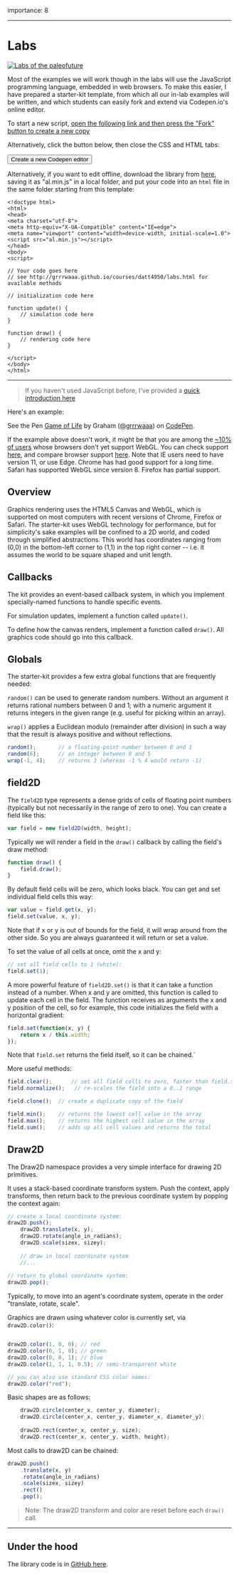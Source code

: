 
importance: 8

---

# Labs

[![Labs of the paleofuture](img/collaborative_coding.jpg)](http://paleofuture.com/blog/2011/8/24/the-push-button-school-of-tomorrow-1958.html)

Most of the examples we will work though in the labs will use the JavaScript programming language, embedded in web browsers. To make this easier, I have prepared a starter-kit template, from which all our in-lab examples will be written, and which students can easily fork and extend via Codepen.io's online editor. 

To start a new script, [open the following link and then press the "Fork" button to create a new copy](http://codepen.io/grrrwaaa/pen/qObgdb?editors=001)

Alternatively, click the button below, then close the CSS and HTML tabs:

<form action="http://codepen.io/pen/define" method="POST" target="_blank">
<input id="data-input" type="hidden" name="data" value="{&amp;quot;title&amp;quot;:&amp;quot;DATT4950&amp;quot;,&amp;quot;description&amp;quot;:&amp;quot;Artificial Life&amp;quot;,&amp;quot;css_external&amp;quot;:&amp;quot;&amp;quot;,&amp;quot;js_external&amp;quot;:&amp;quot;http://grrrwaaa.github.io/courses/datt4950/code/al.min.js&amp;quot;,&amp;quot;html&amp;quot;:&amp;quot;&amp;quot;,&amp;quot;css&amp;quot;:&amp;quot;&amp;quot;,&amp;quot;js&amp;quot;:&amp;quot;// see http://grrrwaaa.github.io/courses/datt4950/labs.html for available methods\n\n// initialization code here\n\nfunction update() {\n  // simulation code here\n}\n\nfunction draw() {\n  // rendering code here\n}&amp;quot;,&amp;quot;html_pre_processor&amp;quot;:&amp;quot;&amp;quot;,&amp;quot;css_pre_processor&amp;quot;:&amp;quot;&amp;quot;,&amp;quot;css_starter&amp;quot;:&amp;quot;&amp;quot;,&amp;quot;css_prefix&amp;quot;:&amp;quot;&amp;quot;,&amp;quot;js_library&amp;quot;:&amp;quot;&amp;quot;}">
<input type="submit" value="Create a new Codepen editor">
</form> 

Alternatively, if you want to edit offline, download the library from [here](http://grrrwaaa.github.io/courses/code/al.min.js), saving it as "al.min.js" in a local folder, and put your code into an ```html``` file in the same folder starting from this template:

```
<!doctype html>
<html>
<head>
<meta charset="utf-8">
<meta http-equiv="X-UA-Compatible" content="IE=edge">
<meta name="viewport" content="width=device-width, initial-scale=1.0">
<script src="al.min.js"></script>
</head>
<body>
<script>

// Your code goes here
// see http://grrrwaaa.github.io/courses/datt4950/labs.html for available methods

// initialization code here

function update() {
	// simulation code here
}
  
function draw() {
	// rendering code here
}

</script>
</body>
</html>
```

---

> If you haven't used JavaScript before, I've provided a [quick introduction here](js.html)

Here's an example:

<p data-height="480" data-theme-id="0" data-slug-hash="EVPGOB" data-preview ="true" data-default-tab="result" data-user="grrrwaaa" class='codepen'>See the Pen <a href='http://codepen.io/grrrwaaa/pen/EVPGOB/'>Game of Life</a> by Graham (<a href='http://codepen.io/grrrwaaa'>@grrrwaaa</a>) on <a href='http://codepen.io'>CodePen</a>.</p>
<script async src="http://assets.codepen.io/assets/embed/ei.js"></script>

If the example above doesn't work, it might be that you are among the [~10% of users](http://webglstats.com) whose browsers don't yet support WebGL. You can check support [here](http://www.doesmybrowsersupportwebgl.com), and compare browser support [here](http://caniuse.com/#feat=webgl). Note that IE users need to have version 11, or use Edge. Chrome has had good support for a long time. Safari has supported WebGL since version 8. Firefox has partial support. 

## Overview

Graphics rendering uses the HTML5 Canvas and WebGL, which is supported on most computers with recent versions of Chrome, Firefox or Safari. The starter-kit uses WebGL technology for performance, but for simplicity's sake examples will be confined to a 2D world, and coded through simplified abstractions. This world has coordinates ranging from (0,0) in the bottom-left corner to (1,1) in the top right corner -- i.e. it assumes the world to be square shaped and unit length. 

## Callbacks

The kit provides an event-based callback system, in which you implement specially-named functions to handle specific events.

For simulation updates, implement a function called ```update()```. 

<!-- delta time argument -->

To define how the canvas renders, implement a function called ```draw()```. All graphics code should go into this callback.

<!-- gl context argument -->

<!-- The ```reset()``` function is used to re-initialize variables, when the "reset" button on the HTML page is pressed.

For example:

```javascript
var x = 0;

function reset() {
	x = 0;
}

function draw (ctx) {
	ctx.fillStyle = "green";
	ctx.fillRect(x, 0.5, 0.1, 0.1);
}

function update(dt) {
	x = x + dt*0.1;
}
```

### Interaction

Two additional callbacks exist to detect mouse and keyboard interaction respectively. 

```javascript
// event can be "down" or "up" for clicks,
// or "drag" when moving with a mouse button pressed,
// or "move" when moving with no button pressed,
// event is "enter" when the mouse enters the canvas, and "exit" when the mouse goes outside it
// button is the mouse button pressed (0 for left, 1 for right...)
// in all the above cases, 
// x and y are the mouse position from 0,0 (top left) to 1,1 (bottom right)

function mouse(event, button, x, y) {
	console.log(event, button, x, y);
}

// if event is "press", key is a single character string
// if event is "down" or "up", key is a numeric code
function key(event, key) {
	console.log(event, key);
}
```
-->

## Globals

The starter-kit provides a few extra global functions that are frequently needed:

```random()``` can be used to generate random numbers. Without an argument it returns rational numbers between 0 and 1; with a numeric argument it returns integers in the given range (e.g. useful for picking within an array).

```wrap()``` applies a Euclidean modulo (remainder after division) in such a way that the result is always positive and without reflections.

```javascript
random(); 		// a floating-point number between 0 and 1
random(6);		// an integer between 0 and 5
wrap(-1, 4);	// returns 3 (whereas -1 % 4 would return -1)
```

## field2D

The ```field2D``` type represents a dense grids of cells of floating point numbers (typically but not necessarily in the range of zero to one). You can create a field like this:

```javascript
var field = new field2D(width, height);
```

Typically we will render a field in the ```draw()``` callback by calling the field's draw method:

```javascript
function draw() {
	field.draw();
}
```

By default field cells will be zero, which looks black. You can get and set individual field cells this way:

```javascript
var value = field.get(x, y);
field.set(value, x, y);
```

Note that if x or y is out of bounds for the field, it will wrap around from the other side. So you are always guaranteed it will return or set a value. 

To set the value of all cells at once, omit the x and y:

```javascript
// set all field cells to 1 (white):
field.set(1);
```

A more powerful feature of ```field2D.set()``` is that it can take a function instead of a number. When x and y are omitted, this function is called to update each cell in the field. The function receives as arguments the x and y position of the cell, so for example, this code initializes the field with a horizontal gradient:

```javascript
field.set(function(x, y) {
	return x / this.width;
});
```

Note that ```field.set``` returns the field itself, so it can be chained.`

More useful methods:

```javascript
field.clear(); 		// set all field cells to zero, faster than field.set(0)
field.normalize();	 // re-scales the field into a 0..1 range

field.clone(); 	// create a duplicate copy of the field

field.min();	// returns the lowest cell value in the array
field.max();	// returns the highest cell value in the array
field.sum();	// adds up all cell values and returns the total
```

<!--

### Normalized sampling

There are some methods for interpolated reading/writing/modifying fields. These methods use x and y indices in a normalized 0..1 floating-point range rather than 0..width or 0..height integer range:

```javascript
// returns interpolated value at the normalized position x,y
field.sample(x, y);		
```


// set the field at position x,y to value v 
// (the four nearest cells will be interpolated)
// if v is a function, it is evaluated for each cell. The function arguments are cellvalue, x, y.
field.update(v, x, y);

// adds v to a field at position x, y
// (interpolated addition to nearest four cells)
field.splat(v, x, y);

// scale a field at x,y by factor v
// (interpolated scale over nearest four cells)
field.scale(v, x, y);
// if x and y are ommitted, the scale factor is applied to the whole field:
field.scale(v);
```

The field2D type also includes a diffusion method, which can be used to smoothly distribute values over time. It requires a second (previous) copy of the field to diffuse from:

```javascript
// field_previous is another field2D of equal dimensions
// diffusion_rate is a value between 0 and 1; a rate of 0 means no diffusion.
// accuracy is an optional integer for the number of diffusion steps; the default is 10.
field.diffuse(field_previous, diffusion_rate, accuracy);
```

There are also a couple of classic functional programming methods. The ```map(function)``` method applies a function to each cell of the field in turn. The function arguments will be the current value of the cell and the x and y position, and the return value should be the new value of the cell (or nil to indicate no change). 

The ```reduce(function, initial)``` method is used to reduce a field to a single value, such as calculating the total of all cells. This value is defined by the ```initial``` argument, passed to the function for each cell, and updated by its return value. Easier to explain by example:

```javascript
// multiply all cells by 2: 
field.map(function(value, x, y) { return value * 2; });

// find the sum total of all cell values:
var total = field.reduce(function(sum, value, x, y) {
	return sum + value;
}, 0);
```

### Multi-plane fields

Field cells are in fact 4-plane vectors, mapping to red, green, blue and alpha channels when rendered; however the methods described above are designed to simulate single-plane (greyscale) semantics.

Whereas ```field.get``` returns a single number (the red-channel value), ```field.cell``` returns the entire 4-plane vector as an array, which you can modify in-place to set a particular color:

```javascript
// turn a cell red:
var cell = field.cell(x, y);
cell[0] = 1;
cell[1] = 0;
cell[2] = 0;
```

Alternatively, you can pass an array to ```field.set```:

```javascript
// turn a cell red:
field.set([1, 0, 0], x, y);
```




```javascript
// to interpolate a specific channel (0, 1, 2 or 3):
field.sample(x, y, channel);	
```
-->

## Draw2D

The Draw2D namespace provides a very simple interface for drawing 2D primitives.

It uses a stack-based coordinate transform system. Push the context, apply transforms, then return back to the previous coordinate system by popping the context again:

```javascript
// create a local coordinate system:
draw2D.push();
	draw2D.translate(x, y);
	draw2D.rotate(angle_in_radians);
	draw2D.scale(sizex, sizey);
	
	// draw in local coordinate system
	//...
	
// return to global coordinate system:
draw2D.pop();
```

Typically, to move into an agent's coordinate system, operate in the order "translate, rotate, scale".

Graphics are drawn using whatever color is currently set, via ```draw2D.color()```:

```javascript

draw2D.color(1, 0, 0); // red
draw2D.color(0, 1, 0); // green
draw2D.color(0, 0, 1); // blue
draw2D.color(1, 1, 1, 0.5); // semi-transparent white

// you can also use standard CSS color names:
draw2D.color("red");
```

Basic shapes are as follows:

```javascript
	draw2D.circle(center_x, center_y, diameter);
	draw2D.circle(center_x, center_y, diameter_x, diameter_y);
	
	draw2D.rect(center_x, center_y, size);
	draw2D.rect(center_x, center_y, width, height);
```

Most calls to draw2D can be chained:

```javascript
draw2D.push()
	.translate(x, y)
	.rotate(angle_in_radians)
	.scale(sizex, sizey)
	.rect()
	.pop();
```	

> Note: The draw2D transform and color are reset before each ```draw()``` call.


<!--

Shape API

----

# Turning research into code (and vice versa)

[Math as code](https://github.com/Jam3/math-as-code/blob/master/README.md). "This is a reference to ease developers into mathematical notation by showing comparisons with JavaScript code. Motivation: Academic papers can be intimidating for self-taught game and graphics programmers." It also includes helpful links to various JavaScript libraries we can use for mathematics.

-->

----

## Under the hood

The library code is in [GitHub here](http://www.github.com/grrrwaaa/courses/code/al.js).
